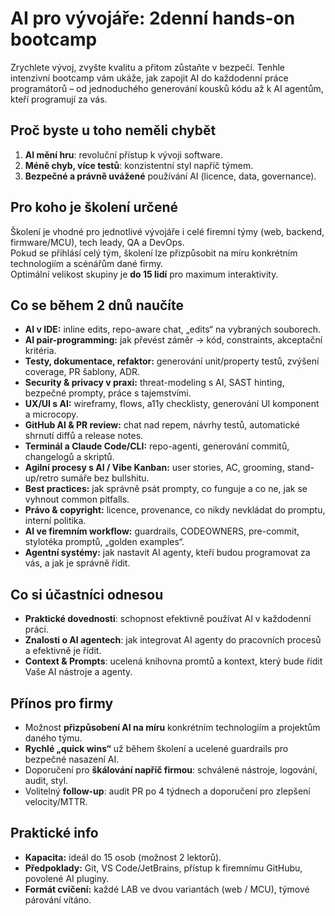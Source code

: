 # AI pro vývojáře: 2denní hands-on bootcamp

Zrychlete vývoj, zvyšte kvalitu a přitom zůstaňte v bezpečí. Tenhle intenzivní bootcamp vám ukáže, jak zapojit AI do každodenní práce programátorů – od jednoduchého generování kousků kódu až k AI agentům, kteří programují za vás.

## Proč byste u toho neměli chybět

1.  **AI mění hru**: revoluční přístup k vývoji software.
2.  **Méně chyb, více testů**: konzistentní styl napříč týmem.
3.  **Bezpečné a právně uvážené** používání AI (licence, data, governance).

## Pro koho je školení určené

Školení je vhodné pro jednotlivé vývojáře i celé firemní týmy (web, backend, firmware/MCU), tech leady, QA a DevOps.  
Pokud se přihlásí celý tým, školení lze přizpůsobit na míru konkrétním technologiím a scénářům dané firmy.  
Optimální velikost skupiny je **do 15 lidí** pro maximum interaktivity.

## Co se během 2 dnů naučíte

-   **AI v IDE:** inline edits, repo-aware chat, „edits“ na vybraných souborech.
-   **AI pair-programming:** jak převést záměr → kód, constraints, akceptační kritéria.
-   **Testy, dokumentace, refaktor:** generování unit/property testů, zvýšení coverage, PR šablony, ADR.
-   **Security & privacy v praxi:** threat-modeling s AI, SAST hinting, bezpečné prompty, práce s tajemstvími.
-   **UX/UI s AI:** wireframy, flows, a11y checklisty, generování UI komponent a microcopy.
-   **GitHub AI & PR review:** chat nad repem, návrhy testů, automatické shrnutí diffů a release notes.
-   **Terminál a Claude Code/CLI:** repo-agenti, generování commitů, changelogů a skriptů.
-   **Agilní procesy s AI / Vibe Kanban:** user stories, AC, grooming, stand-up/retro sumáře bez bullshitu.
-   **Best practices:** jak správně psát prompty, co funguje a co ne, jak se vyhnout common pitfalls.
-   **Právo & copyright:** licence, provenance, co nikdy nevkládat do promptu, interní politika.
-   **AI ve firemním workflow:** guardrails, CODEOWNERS, pre-commit, stylotéka promptů, „golden examples“.
-   **Agentní systémy:** jak nastavit AI agenty, kteří budou programovat za vás, a jak je správně řídit.

<div style="page-break-after: always;"></div>

## Co si účastníci odnesou

-   **Praktické dovednosti**: schopnost efektivně používat AI v každodenní práci.
-   **Znalosti o AI agentech**: jak integrovat AI agenty do pracovních procesů a efektivně je řídit.
-   **Context & Prompts**: ucelená knihovna promtů a kontext, který bude řídit Vaše AI nástroje a agenty.

## Přínos pro firmy

-   Možnost **přizpůsobení AI na míru** konkrétním technologiím a projektům daného týmu.
-   **Rychlé „quick wins“** už během školení a ucelené guardrails pro bezpečné nasazení AI.
-   Doporučení pro **škálování napříč firmou**: schválené nástroje, logování, audit, styl.
-   Volitelný **follow-up**: audit PR po 4 týdnech a doporučení pro zlepšení velocity/MTTR.

## Praktické info

-   **Kapacita:** ideál do 15 osob (možnost 2 lektorů).
-   **Předpoklady:** Git, VS Code/JetBrains, přístup k firemnímu GitHubu, povolené AI pluginy.
-   **Formát cvičení:** každé LAB ve dvou variantách (web / MCU), týmové párování vítáno.
